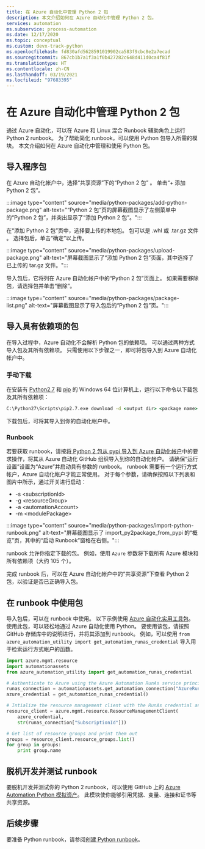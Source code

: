 ```yaml
---
title: 在 Azure 自动化中管理 Python 2 包
description: 本文介绍如何在 Azure 自动化中管理 Python 2 包。
services: automation
ms.subservice: process-automation
ms.date: 12/17/2020
ms.topic: conceptual
ms.custom: devx-track-python
ms.openlocfilehash: fd830afd5628591019902ca583f9cbc8e2a7ecad
ms.sourcegitcommit: 867cb1b7a1f3a1f0b427282c648d411d0ca4f81f
ms.translationtype: HT
ms.contentlocale: zh-CN
ms.lasthandoff: 03/19/2021
ms.locfileid: "97683395"
---
```

# <a name="manage-python-2-packages-in-azure-automation"></a>在 Azure 自动化中管理 Python 2 包

通过 Azure 自动化，可以在 Azure 和 Linux 混合 Runbook 辅助角色上运行 Python 2 runbook。 为了帮助简化 runbook，可以使用 Python 包导入所需的模块。 本文介绍如何在 Azure 自动化中管理和使用 Python 包。

## <a name="import-packages"></a>导入程序包

在 Azure 自动化帐户中，选择“共享资源”下的“Python 2 包” 。 单击“+ 添加 Python 2 包”。

:::image type="content" source="media/python-packages/add-python-package.png" alt-text="“Python 2 包”页的屏幕截图显示了左侧菜单中的“Python 2 包”，并突出显示了“添加 Python 2 包”。":::

在“添加 Python 2 包”页中，选择要上传的本地包。 包可以是 .whl 或 .tar.gz 文件 。 选择包后，单击“确定”以上传。

:::image type="content" source="media/python-packages/upload-package.png" alt-text="屏幕截图显示了“添加 Python 2 包”页面，其中选择了已上传的 tar.gz 文件。":::

导入包后，它将列在 Azure 自动化帐户中的“Python 2 包”页面上。 如果需要移除包，请选择包并单击“删除”。

:::image type="content" source="media/python-packages/package-list.png" alt-text="屏幕截图显示了导入包后的“Python 2 包”页。":::

## <a name="import-packages-with-dependencies"></a>导入具有依赖项的包

在导入过程中，Azure 自动化不会解析 Python 包的依赖项。 可以通过两种方式导入包及其所有依赖项。 只需使用以下步骤之一，即可将包导入到 Azure 自动化帐户中。

### <a name="manually-download"></a>手动下载

在安装有 [Python2.7](https://www.python.org/downloads/release/latest/python2) 和 [pip](https://pip.pypa.io/en/stable/) 的 Windows 64 位计算机上，运行以下命令以下载包及其所有依赖项：

```cmd
C:\Python27\Scripts\pip2.7.exe download -d <output dir> <package name>
```

下载包后，可将其导入到你的自动化帐户中。

### <a name="runbook"></a>Runbook

 若要获取 runbook，请按[将 Python 2 包从 pypi 导入到 Azure 自动化帐户](https://github.com/azureautomation/import-python-2-packages-from-pypi-into-azure-automation-account)中的要求操作，将其从 Azure 自动化 GitHub 组织导入到你的自动化帐户。 请确保“运行设置”设置为“Azure”并启动具有参数的 runbook。 runbook 需要有一个运行方式帐户，Azure 自动化帐户才能正常使用。 对于每个参数，请确保按照以下列表和图片中所示，通过开关进行启动：

* -s \<subscriptionId\>
* -g \<resourceGroup\>
* -a \<automationAccount\>
* -m \<modulePackage\>

:::image type="content" source="media/python-packages/import-python-runbook.png" alt-text="屏幕截图显示了 import_py2package_from_pypi 的“概览”页，其中的“启动 Runbook”窗格在右侧。":::

runbook 允许你指定下载的包。 例如，使用 `Azure` 参数将下载所有 Azure 模块和所有依赖项（大约 105 个）。

完成 runbook 后，可以在 Azure 自动化帐户中的“共享资源”下查看 Python 2 包，以验证是否已正确导入包。 

## <a name="use-a-package-in-a-runbook"></a>在 runbook 中使用包

导入包后，可以在 runbook 中使用。 以下示例使用 [Azure 自动化实用工具包](https://github.com/azureautomation/azure_automation_utility)。 使用此包，可以轻松地通过 Azure 自动化使用 Python。 要使用该包，请按照 GitHub 存储库中的说明进行，并将其添加到 runbook。 例如，可以使用 `from azure_automation_utility import get_automation_runas_credential` 导入用于检索运行方式帐户的函数。

```python
import azure.mgmt.resource
import automationassets
from azure_automation_utility import get_automation_runas_credential

# Authenticate to Azure using the Azure Automation RunAs service principal
runas_connection = automationassets.get_automation_connection("AzureRunAsConnection")
azure_credential = get_automation_runas_credential()

# Intialize the resource management client with the RunAs credential and subscription
resource_client = azure.mgmt.resource.ResourceManagementClient(
    azure_credential,
    str(runas_connection["SubscriptionId"]))

# Get list of resource groups and print them out
groups = resource_client.resource_groups.list()
for group in groups:
    print group.name
```

## <a name="develop-and-test-runbooks-offline"></a>脱机开发并测试 runbook

要脱机开发并测试你的 Python 2 runbook，可以使用 GitHub 上的 [Azure Automation Python 模拟资产](https://github.com/azureautomation/python_emulated_assets)。 此模块使你能够引用凭据、变量、连接和证书等共享资源。

## <a name="next-steps"></a>后续步骤

要准备 Python runbook，请参阅[创建 Python runbook](learn/automation-tutorial-runbook-textual-python2.md)。

